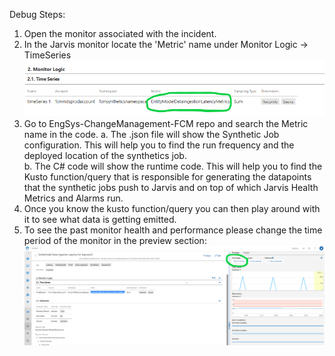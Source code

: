 Debug Steps:
1. Open the monitor associated with the incident. 
1. In the Jarvis monitor locate the 'Metric' name under Monitor Logic -> TimeSeries
	![alt text](media/JarvisMonitor.Logic.TimeSeries.png)
1. Go to EngSys-ChangeManagement-FCM repo and search the Metric name in the code.
	a. The .json file will show the Synthetic Job configuration. This will help you to find the run frequency and the deployed location of the synthetics job.<br/>
	b. The C# code will show the runtime code. This will help you to find the Kusto function/query that is responsible for generating the datapoints that the synthetic jobs push to Jarvis and on top of which Jarvis Health Metrics and Alarms run.<br/>
1. Once you know the kusto function/query you can then play around with it to see what data is getting emitted. 
1. To see the past monitor health and performance please change the time period of the monitor in the preview section:
	![alt text](media/JarvisMonitor.TimePeriod.png)	
